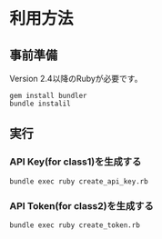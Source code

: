 # 利用方法

## 事前準備
Version 2.4以降のRubyが必要です。
```
gem install bundler
bundle instalil
```

## 実行
### API Key(for class1)を生成する
```
bundle exec ruby create_api_key.rb
```

### API Token(for class2)を生成する
```
bundle exec ruby create_token.rb
```
